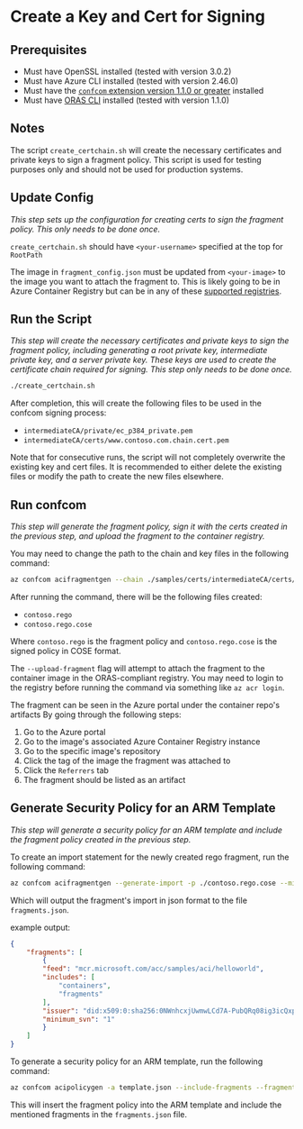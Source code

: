 # Create a Key and Cert for Signing

## Prerequisites

- Must have OpenSSL installed (tested with version 3.0.2)
- Must have Azure CLI installed (tested with version 2.46.0)
- Must have the [`confcom` extension version 1.1.0 or greater](../../README.md) installed
- Must have [ORAS CLI](https://oras.land/docs/installation/) installed (tested with version 1.1.0)

## Notes

The script `create_certchain.sh` will create the necessary certificates and private keys to sign a fragment policy. This script is used for testing purposes only and should not be used for production systems.

## Update Config

*This step sets up the configuration for creating certs to sign the fragment policy. This only needs to be done once.*

`create_certchain.sh` should have `<your-username>` specified at the top for `RootPath`

The image in `fragment_config.json` must be updated from `<your-image>` to the image you want to attach the fragment to. This is likely going to be in Azure Container Registry but can be in any of these [supported registries](https://oras.land/docs/compatible_oci_registries/).

## Run the Script

*This step will create the necessary certificates and private keys to sign the fragment policy, including generating a root private key, intermediate private key, and a server private key. These keys are used to create the certificate chain required for signing. This step only needs to be done once.*

```bash
./create_certchain.sh
```

After completion, this will create the following files to be used in the confcom signing process:

- `intermediateCA/private/ec_p384_private.pem`
- `intermediateCA/certs/www.contoso.com.chain.cert.pem`

Note that for consecutive runs, the script will not completely overwrite the existing key and cert files. It is recommended to either delete the existing files or modify the path to create the new files elsewhere.

## Run confcom

*This step will generate the fragment policy, sign it with the certs created in the previous step, and upload the fragment to the container registry.*

You may need to change the path to the chain and key files in the following command:

```bash
az confcom acifragmentgen --chain ./samples/certs/intermediateCA/certs/www.contoso.com.chain.cert.pem --key ./samples/certs/intermediateCA/private/ec_p384_private.pem --svn 1 --namespace contoso --input ./samples/config.json --upload-fragment
```

After running the command, there will be the following files created:

- `contoso.rego`
- `contoso.rego.cose`

Where `contoso.rego` is the fragment policy and `contoso.rego.cose` is the signed policy in COSE format.

The `--upload-fragment` flag will attempt to attach the fragment to the container image in the ORAS-compliant registry. You may need to login to the registry before running the command via something like `az acr login`.

The fragment can be seen in the Azure portal under the container repo's artifacts By going through the following steps:

1. Go to the Azure portal
2. Go to the image's associated Azure Container Registry instance
3. Go to the specific image's repository
4. Click the tag of the image the fragment was attached to
5. Click the `Referrers` tab
6. The fragment should be listed as an artifact

## Generate Security Policy for an ARM Template

*This step will generate a security policy for an ARM template and include the fragment policy created in the previous step.*

To create an import statement for the newly created rego fragment, run the following command:

```bash
az confcom acifragmentgen --generate-import -p ./contoso.rego.cose --minimum-svn 1 --fragments-json fragments.json
```

Which will output the fragment's import in json format to the file `fragments.json`.

example output:

```json
{
    "fragments": [
        {
        "feed": "mcr.microsoft.com/acc/samples/aci/helloworld",
        "includes": [
            "containers",
            "fragments"
        ],
        "issuer": "did:x509:0:sha256:0NWnhcxjUwmwLCd7A-PubQRq08ig3icQxpW5d2f4Rbc::subject:CN:Contoso",
        "minimum_svn": "1"
        }
    ]
}
```

To generate a security policy for an ARM template, run the following command:

```bash
az confcom acipolicygen -a template.json --include-fragments --fragments-json fragments.json
```

This will insert the fragment policy into the ARM template and include the mentioned fragments in the `fragments.json` file.
